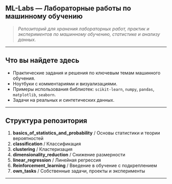 ## ML-Labs — Лабораторные работы по машинному обучению

> *Репозиторий для хранения лабораторных работ, практик и экспериментов по машинному обучению, статистике и анализу данных.*

---

## Что вы найдете здесь

- Практические задания и решения по ключевым темам машинного обучения.
- Ноутбуки с комментариями и визуализациями.
- Примеры использования библиотек: `scikit-learn`, `numpy`, `pandas`, `matplotlib`, `seaborn`.
- Задачи на реальных и синтетических данных.

---

## Структура репозитория
1. **basics_of_statistics_and_probability** / Основы статистики и теории вероятностей
2. **classification** / Классификация
3. **clustering** / Кластеризация
4. **dimensionality_reduction** / Снижение размерности
5. **linear_regression** / Линейная регрессия
6. **Reinforcement_learning** / Введение в обучение с подкреплением
7. **own_tasks** / Собственные задачи, проекты и эксперименты

---
